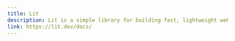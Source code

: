 ```yaml
---
title: Lit
description: Lit is a simple library for building fast, lightweight web components, developed by Google.
link: https://lit.dev/docs/
---
```


